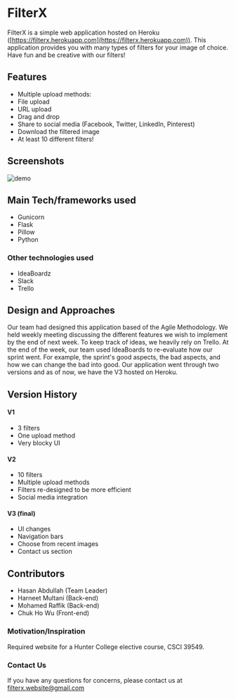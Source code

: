 # FilterX
FilterX is a simple web application hosted on Heroku ([https://filterx.herokuapp.com](https://filterx.herokuapp.com)).
This application provides you with many types of filters for your image of choice.
Have fun and be creative with our filters!

## Features
- Multiple upload methods:
 - File upload
 - URL upload
 - Drag and drop
- Share to social media (Facebook, Twitter, LinkedIn, Pinterest)
- Download the filtered image
- At least 10 different filters!

## Screenshots
![demo](https://user-images.githubusercontent.com/37593075/49106279-c454d700-f250-11e8-9321-aad5978ced56.png)

## Main Tech/frameworks used
- Gunicorn
- Flask
- Pillow
- Python

### Other technologies used
- IdeaBoardz
- Slack
- Trello

## Design and Approaches
Our team had designed this application based of the Agile Methodology. We held weekly meeting discussing the
different features we wish to implement by the end of next week. To keep track of ideas, we heavily rely on
Trello. At the end of the week, our team used IdeaBoards to re-evaluate how our sprint went. For example,
the sprint's good aspects, the bad aspects, and how we can change the bad into good. Our application went
through two versions and as of now, we have the V3 hosted on Heroku.

## Version History
#### V1
- 3 filters
- One upload method
- Very blocky UI
#### V2
- 10 filters
- Multiple upload methods
- Filters re-designed to be more efficient
- Social media integration
#### V3 (final)
- UI changes
- Navigation bars
- Choose from recent images
- Contact us section

## Contributors
- Hasan Abdullah (Team Leader)
- Harneet Multani (Back-end)
- Mohamed Raffik (Back-end)
- Chuk Ho Wu (Front-end)

### Motivation/Inspiration
Required website for a Hunter College elective course, CSCI 39549.

### Contact Us
If you have any questions for concerns, please contact us at [filterx.website@gmail.com](mailto:filterx.website@gmail.com)